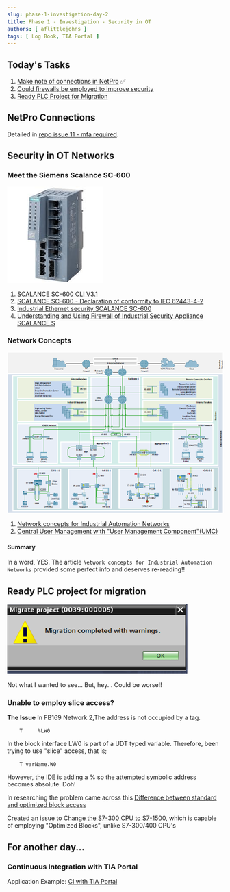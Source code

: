 ```yaml
---
slug: phase-1-investigation-day-2
title: Phase 1 - Investigation - Security in OT
authors: [ aflittlejohns ]
tags: [ Log Book, TIA Portal ]
---
```


## Today's Tasks
1. [Make note of connections in NetPro](https://github.com/orgs/pfAuto/projects/15/views/1?pane=issue&itemId=131833038&issue=pfAuto%7Cproject-uni%7C11) ✅
1. [Could firewalls be employed to improve security](https://github.com/orgs/pfAuto/projects/15/views/1?pane=issue&itemId=131869530&issue=pfAuto%7Cproject-uni%7C14)
2. [Ready PLC Project for Migration](https://github.com/pfAuto/project-uni/issues/2)
<!-- truncate -->

## NetPro Connections

Detailed in [repo issue 11 - mfa required](https://github.com/pfAuto/project-uni/issues/11).

## Security in OT Networks

### Meet the Siemens Scalance SC-600

![img.png](img.png)

1. [SCALANCE SC-600 CLI V3.1](https://support.industry.siemens.com/cs/attachments/109988555/PH_SCALANCE-SC-600-CLI_76_en-US.pdf)
2. [SCALANCE SC-600 - Declaration of conformity to IEC 62443-4-2](https://support.industry.siemens.com/cs/attachments/109962987/PI_SCALANCE-SC-600_IEC62443_76.pdf)
3. [Industrial Ethernet security SCALANCE SC-600](https://support.industry.siemens.com/cs/attachments/109954238/BA_SCALANCE-SC-600_76_en-US.pdf)
4. [Understanding and Using Firewall of Industrial Security Appliance SCALANCE S](https://support.industry.siemens.com/cs/document/22376747/understanding-and-using-firewall-of-industrial-security-appliance-scalance-s?dti=0&lc=en-GB)

### Network Concepts

![img_1.png](img_1.png)

1. [Network concepts for Industrial Automation Networks](https://support.industry.siemens.com/cs/attachments/109802750/109802750_NetworkConcept_FA_V2.0_en.pdf)
2. [Central User Management with "User Management Component"(UMC)](https://support.industry.siemens.com/cs/document/109780337/central-user-management-with-user-management-component-(umc)-?dti=0&lc=en-GB)

#### Summary
In a word, YES. The article `Network concepts for Industrial Automation Networks` provided some perfect info and deserves re-reading!!
## Ready PLC project for migration

![img_2.png](img_2.png)

Not what I wanted to see... But, hey... Could be worse!!

### Unable to employ slice access?

**The Issue**
In FB169 Network 2,The address is not occupied by a tag.

```text
    T     %LW0    
```
In the block interface LW0 is part of a UDT typed variable. Therefore, been trying to use "slice" access, that is;

```text
    T varName.W0
```
However, the IDE is adding a % so the attempted symbolic address becomes absolute. Doh!

In researching the problem came across this [Difference between standard and optimized block access](https://support.industry.siemens.com/cs/document/67655611/difference-between-standard-and-optimized-block-access?dti=0&lc=en-GB)

Created an issue to [Change the S7-300 CPU to S7-1500](https://github.com/pfAuto/project-uni/issues/15), which is capable of employing "Optimized Blocks", unlike S7-300/400 CPU's

## For another day...

### Continuous Integration with TIA Portal


Application Example: [CI with TIA Portal](https://support.industry.siemens.com/cs/document/109801203/continuous-integration-with-tia-portal?dti=0&lc=en-GB)
